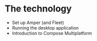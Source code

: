 # The technology

- Set up Amper (and Fleet)
- Running the desktop application
- Introduction to Compose Multiplatform